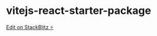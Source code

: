 # vitejs-react-starter-package

[Edit on StackBlitz ⚡️](https://stackblitz.com/edit/vitejs-vite-ikakvr)